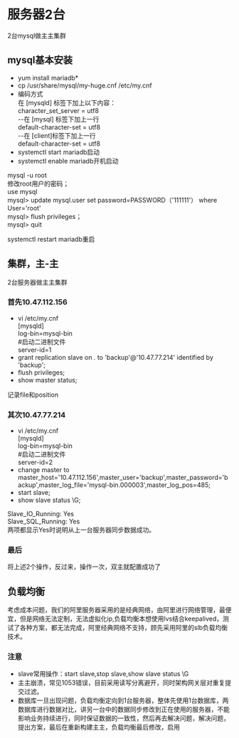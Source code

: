 # 服务器2台  
2台mysql做主主集群  

## mysql基本安装  
- yum install mariadb*  
- cp /usr/share/mysql/my-huge.cnf /etc/my.cnf  
- 编码方式  
在 [mysqld] 标签下加上以下内容：  
character_set_server = utf8  
--在 [mysql]  标签下加上一行  
default-character-set = utf8  
--在 [client]标签下加上一行  
default-character-set = utf8  
- systemctl start mariadb启动  
- systemctl enable mariadb开机启动  
  
mysql -u root  
修改root用户的密码；  
use mysql  
mysql> update mysql.user set password=PASSWORD（'111111'） where User='root'  
mysql> flush privileges；  
mysql> quit  
    
systemctl restart mariadb重启  

## 集群，主-主  
2台服务器做主主集群  
### 首先10.47.112.156
- vi /etc/my.cnf  
[mysqld]  
log-bin=mysql-bin   
#启动二进制文件  
server-id=1  
- grant replication slave on *.* to 'backup'@'10.47.77.214' identified by 'backup';  
- flush privileges;  
- show master status;  

记录file和position  
### 其次10.47.77.214  
- vi /etc/my.cnf  
[mysqld]  
log-bin=mysql-bin   
#启动二进制文件  
server-id=2  
- change master to master_host='10.47.112.156',master_user='backup',master_password='backup',master_log_file='mysql-bin.000003',master_log_pos=485;  
- start slave;  
- show slave status \G;  
  
Slave_IO_Running: Yes  
Slave_SQL_Running: Yes  
两项都显示Yes时说明从上一台服务器同步数据成功。  
### 最后
将上述2个操作，反过来，操作一次，双主就配置成功了  

## 负载均衡
考虑成本问题，我们的阿里服务器采用的是经典网络，由阿里进行网络管理，最便宜，但是网络无法定制，无法虚拟化ip,负载均衡本想使用lvs结合keepalived，测试了各种方案，都无法完成，阿里经典网络不支持，顾先采用阿里的slb负载均衡技术。  

### 注意
- slave常用操作：start slave,stop slave,show slave status \G  
- 主主崩溃，常见1053错误，目前采用读写分离避开，同时架构网关层对重复提交过滤。  
- 数据库一旦出现问题，负载均衡定向到1台服务器，整体先使用1台数据库，两数据库进行数据对比，讲另一台中的数据同步修改到正在使用的服务器，不能影响业务持续进行，同时保证数据的一致性，然后再去解决问题，解决问题，提出方案，最后在重新构建主主，负载均衡最后修改，启用
